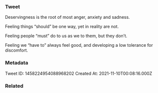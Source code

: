 ### Tweet
Deservingness is the root of most anger, anxiety and sadness. 

Feeling things “should” be one way, yet in reality are not.

Feeling people “must” do to us as we to them, but they don’t.

Feeling we “have to” always feel good, and developing a low tolerance for discomfort.

### Metadata
Tweet ID: 1458224954088968202
Created At: 2021-11-10T00:08:16.000Z

### Related

